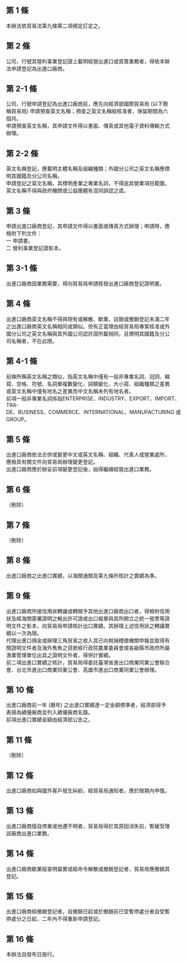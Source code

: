 第 1 條
-------
本辦法依貿易法第九條第二項規定訂定之。

第 2 條
-------
公司、行號其營利事業登記證上載明經營出進口或買賣業務者，得依本辦  
法申請登記為出進口廠商。

第 2-1 條
---------
公司、行號申請登記為出進口廠商前，應先向經濟部國際貿易局 (以下簡  
稱貿易局) 申請預查英文名稱；預查之英文名稱經核准者，保留期間為六  
個月。  
申請預查英文名稱，其申請文件得以書面、傳真或其他電子資料傳輸方式  
辦理。

第 2-2 條
---------
英文名稱登記，應載明主體名稱及組織種類；外國分公司之英文名稱應標  
明其國籍及分公司名稱。  
申請登記之英文名稱，其標明產業之專業名詞，不得逾其營業項目範圍。  
英文名稱不得與政府機關或公益團體有混同誤認之虞。

第 3 條
-------
申請出進口廠商登記，其申請文件得以書面或傳真方式辦理；申請時，應  
檢附下列文件：  
一  申請書。  
二  營利事業登記證影本。

第 3-1 條
---------
出進口廠商因業務需要，得向貿易局申請核發出進口廠商登記證明書。

第 4 條
-------
出進口廠商英文名稱不得與現有或解散、歇業、註銷或撤銷登記未滿二年  
之出進口廠商英文名稱相同或類似。但有正當理由經貿易局專案核准或外  
國分公司之英文名稱與其外國公司認許證所載相同，且標明其國籍及分公  
司名稱者，不在此限。

第 4-1 條
---------
前條所稱英文名稱之類似，指英文名稱中僅有一般非專業名詞、冠詞、縮  
寫、空格、符號、名詞單複數變化、詞類變化、大小寫、組織種類之差異  
或英文名稱中僅有地名之差異而中文名稱未列有地名者。  
前項一般非專業名詞係指ENTERPRISE、INDUSTRY、EXPORT、IMPORT、TRA-  
DE、BUSINESS、COMMERCE、INTERNATIONAL、MANUFACTURING  或 GROUP。

第 5 條
-------
出進口廠商依法合併或變更中文或英文名稱、組織、代表人或營業處所，  
應檢具有關文件向貿易局辦理變更登記。  
出進口廠商應於辦妥前項變更登記後，始得繼續經營出進口業務。

第 6 條
-------
（刪除）

第 7 條
-------
（刪除）

第 8 條
-------
出進口廠商之出進口實績，以海關通關及第九條所核計之實績為準。

第 9 條
-------
出進口廠商所接信用狀轉讓或轉開予其他出進口廠商出口者，得檢附信用  
狀及經海關簽署證明之輸出許可證或出口報單與其所開立之統一發票等證  
明文件之影本，向貿易局申請核計出口實績。其辦理上述信用狀之轉讓實  
績以一次為限。  
代理出進口佣金或辦理三角貿易之收入其已向稅捐稽徵機關申報並取得有  
關證明文件者及海外售魚之貸款經行政院農業委員會或各級縣市政府所屬  
漁業管理單位出具之證明文件者，得併計實績。  
前二項出進口實績之核計，貿易局得委託臺灣省進出口商業同業公會聯合  
會、台北市進出口商業同業公會、高雄市進出口商業同業公會辦理。

第 10 條
--------
出進口廠商前一年 (曆年) 之出進口實績達一定金額標準者，經濟部得予  
表揚為績優廠商並列入績優廠商名錄。  
前項出進口實績金額由經濟部公告之。

第 11 條
--------
（刪除）

第 12 條
--------
出進口廠商如與國外客戶發生糾紛，經貿易局通知者，應於限期內申復。

第 13 條
--------
出進口廠商擅自停業或他遷不明者，貿易局得於其原因消失前，暫緩受理  
該廠商出進口業務。

第 14 條
--------
出進口廠商歇業經查明屬實或經命令解散或撤銷登記者，貿易局應撤銷其  
登記。

第 15 條
--------
出進口廠商經撤銷登記者，自撤銷日起或於撤銷前已受暫停處分者自受暫  
停處分之日起，二年內不得重新申請登記。

第 16 條
--------
本辦法自發布日施行。

